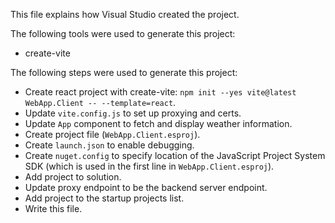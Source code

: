 This file explains how Visual Studio created the project.

The following tools were used to generate this project:
- create-vite

The following steps were used to generate this project:
- Create react project with create-vite: `npm init --yes vite@latest WebApp.Client -- --template=react`.
- Update `vite.config.js` to set up proxying and certs.
- Update `App` component to fetch and display weather information.
- Create project file (`WebApp.Client.esproj`).
- Create `launch.json` to enable debugging.
- Create `nuget.config` to specify location of the JavaScript Project System SDK (which is used in the first line in `WebApp.Client.esproj`).
- Add project to solution.
- Update proxy endpoint to be the backend server endpoint.
- Add project to the startup projects list.
- Write this file.
